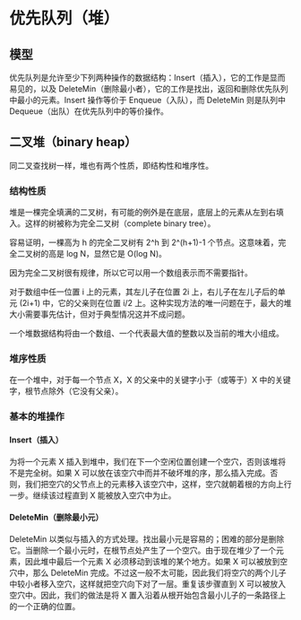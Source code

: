# 优先队列（堆）

## 模型

优先队列是允许至少下列两种操作的数据结构：Insert（插入），它的工作是显而易见的，以及 DeleteMin（删除最小者），它的工作是找出，返回和删除优先队列中最小的元素。Insert 操作等价于 Enqueue（入队），而 DeleteMin 则是队列中 Dequeue（出队）在优先队列中的等价操作。

## 二叉堆（binary heap）

同二叉查找树一样，堆也有两个性质，即结构性和堆序性。

### 结构性质

堆是一棵完全填满的二叉树，有可能的例外是在底层，底层上的元素从左到右填入。这样的树被称为完全二叉树（complete binary tree）。

容易证明，一棵高为 h 的完全二叉树有 2^h 到 2^(h+1)-1 个节点。这意味着，完全二叉树的高是 log N，显然它是 O(log N)。

因为完全二叉树很有规律，所以它可以用一个数组表示而不需要指针。

对于数组中任一位置 i 上的元素，其左儿子在位置 2i 上，右儿子在左儿子后的单元 (2i+1) 中，它的父亲则在位置 i/2 上。这种实现方法的唯一问题在于，最大的堆大小需要事先估计，但对于典型情况这并不成问题。

一个堆数据结构将由一个数组、一个代表最大值的整数以及当前的堆大小组成。

### 堆序性质

在一个堆中，对于每一个节点 X，X 的父亲中的关键字小于（或等于）X 中的关键字，根节点除外（它没有父亲）。

### 基本的堆操作

#### Insert（插入）

为将一个元素 X 插入到堆中，我们在下一个空闲位置创建一个空穴，否则该堆将不是完全树。如果 X 可以放在该空穴中而并不破坏堆的序，那么插入完成。否则，我们把空穴的父节点上的元素移入该空穴中，这样，空穴就朝着根的方向上行一步。继续该过程直到 X 能被放入空穴中为止。

#### DeleteMin（删除最小元）

DeleteMin 以类似与插入的方式处理。找出最小元是容易的；困难的部分是删除它。当删除一个最小元时，在根节点处产生了一个空穴。由于现在堆少了一个元素，因此堆中最后一个元素 X 必须移动到该堆的某个地方。如果 X 可以被放到空穴中，那么 DeleteMin 完成。不过这一般不太可能，因此我们将空穴的两个儿子中较小者移入空穴，这样就把空穴向下对了一层。重复该步骤直到 X 可以被放入空穴中。因此，我们的做法是将 X 置入沿着从根开始包含最小儿子的一条路径上的一个正确的位置。